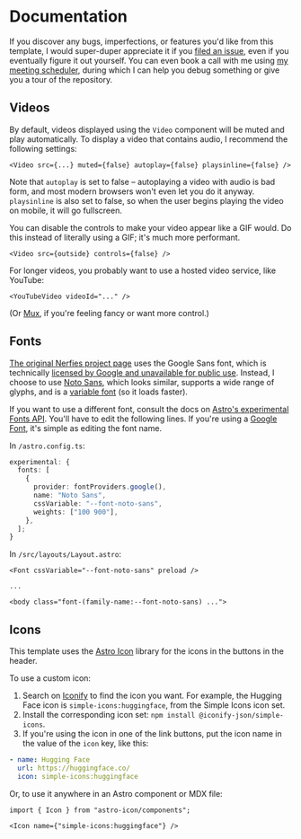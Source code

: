 # Documentation

If you discover any bugs, imperfections, or features you'd like from this template, I would super-duper appreciate it if you [filed an issue](https://github.com/RomanHauksson/academic-project-astro-template/issues/new), even if you eventually figure it out yourself. You can even book a call with me using [my meeting scheduler](https://cal.com/romanhauksson/meeting), during which I can help you debug something or give you a tour of the repository.

## Videos

By default, videos displayed using the `Video` component will be muted and play automatically. To display a video that contains audio, I recommend the following settings:

```mdx
<Video src={...} muted={false} autoplay={false} playsinline={false} />
```

Note that `autoplay` is set to false – autoplaying a video with audio is bad form, and most modern browsers won't even let you do it anyway. `playsinline` is also set to false, so when the user begins playing the video on mobile, it will go fullscreen.

You can disable the controls to make your video appear like a GIF would. Do this instead of literally using a GIF; it's much more performant.

```mdx
<Video src={outside} controls={false} />
```

For longer videos, you probably want to use a hosted video service, like YouTube:

```mdx
<YouTubeVideo videoId="..." />
```

(Or [Mux](https://docs.astro.build/en/guides/media/mux/), if you're feeling fancy or want more control.)

## Fonts

[The original Nerfies project page](https://nerfies.github.io/) uses the Google Sans font, which is technically [licensed by Google and unavailable for public use](https://developers.google.com/fonts/faq#can_i_use_the_product_sans_or_google_sans_fonts). Instead, I choose to use [Noto Sans](https://fonts.google.com/noto/specimen/Noto+Sans), which looks similar, supports a wide range of glyphs, and is a [variable font](https://developer.mozilla.org/en-US/docs/Web/CSS/CSS_fonts/Variable_fonts_guide) (so it loads faster).

If you want to use a different font, consult the docs on [Astro's experimental Fonts API](https://docs.astro.build/en/reference/experimental-flags/fonts/). You'll have to edit the following lines. If you're using a [Google Font](https://fonts.google.com/), it's simple as editing the font name.

In `/astro.config.ts`:

```ts
experimental: {
  fonts: [
    {
      provider: fontProviders.google(),
      name: "Noto Sans",
      cssVariable: "--font-noto-sans",
      weights: ["100 900"],
    },
  ];
}
```

In `/src/layouts/Layout.astro`:

```astro
<Font cssVariable="--font-noto-sans" preload />

...

<body class="font-(family-name:--font-noto-sans) ...">
```

## Icons

This template uses the [Astro Icon](https://www.astroicon.dev/) library for the icons in the buttons in the header.

To use a custom icon:

1. Search on [Iconify](https://icon-sets.iconify.design/) to find the icon you want. For example, the Hugging Face icon is `simple-icons:huggingface`, from the Simple Icons icon set.
1. Install the corresponding icon set: `npm install @iconify-json/simple-icons`.
1. If you're using the icon in one of the link buttons, put the icon name in the value of the `icon` key, like this:

```yaml
- name: Hugging Face
  url: https://huggingface.co/
  icon: simple-icons:huggingface
```

Or, to use it anywhere in an Astro component or MDX file:

```mdx
import { Icon } from "astro-icon/components";

<Icon name={"simple-icons:huggingface"} />
```
